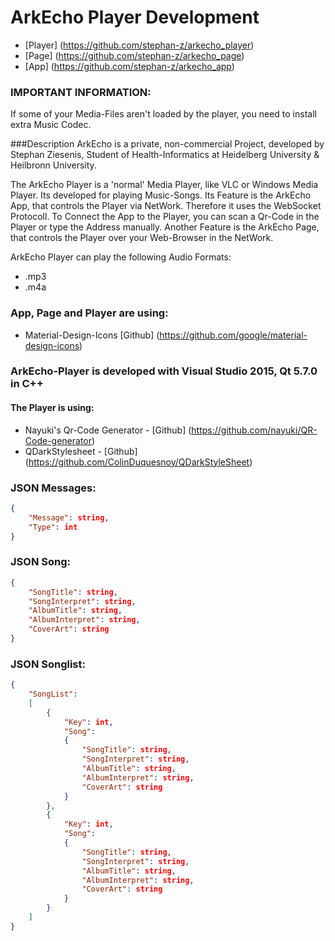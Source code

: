 # ArkEcho Player Development

- [Player] (https://github.com/stephan-z/arkecho_player)
- [Page] (https://github.com/stephan-z/arkecho_page)
- [App] (https://github.com/stephan-z/arkecho_app)

### IMPORTANT INFORMATION:
If some of your Media-Files aren't loaded by the player, you need to install extra Music Codec.

###Description
ArkEcho is a private, non-commercial Project, developed by Stephan Ziesenis, Student of Health-Informatics at Heidelberg University & Heilbronn University.

The ArkEcho Player is a 'normal' Media Player, like VLC or Windows Media Player. Its developed for playing Music-Songs.
Its Feature is the ArkEcho App, that controls the Player via NetWork. Therefore it uses the WebSocket Protocoll.
To Connect the App to the Player, you can scan a Qr-Code in the Player or type the Address manually.
Another Feature is the ArkEcho Page, that controls the Player over your Web-Browser in the NetWork.

ArkEcho Player can play the following Audio Formats:
- .mp3
- .m4a

### App, Page and Player are using:
- Material-Design-Icons [Github] (https://github.com/google/material-design-icons)

### ArkEcho-Player is developed with Visual Studio 2015, Qt 5.7.0 in C++
#### The Player is using:
- Nayuki's Qr-Code Generator - [Github] (https://github.com/nayuki/QR-Code-generator)
- QDarkStylesheet - [Github] (https://github.com/ColinDuquesnoy/QDarkStyleSheet)

### JSON Messages:
```json
{
	"Message": string,
	"Type": int
}
```

### JSON Song:
```json
{
	"SongTitle": string,	
	"SongInterpret": string,
	"AlbumTitle": string,
	"AlbumInterpret": string,
	"CoverArt": string
}
```

### JSON Songlist:
```json
{
	"SongList":
	[
		{
			"Key": int,
			"Song": 
			{		
				"SongTitle": string,	
				"SongInterpret": string,
				"AlbumTitle": string,
				"AlbumInterpret": string,
				"CoverArt": string
			}
		},
		{
			"Key": int,
			"Song": 
			{		
				"SongTitle": string,	
				"SongInterpret": string,
				"AlbumTitle": string,
				"AlbumInterpret": string,
				"CoverArt": string
			}
		}
	]
}
```
